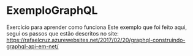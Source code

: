 # ExemploGraphQL
Exercício para aprender como funciona
Este exemplo que foi feito aqui, segui os passos que estão descritos no site:
https://rafaelcruz.azurewebsites.net/2017/02/20/graphql-construindo-graphql-api-em-net/

